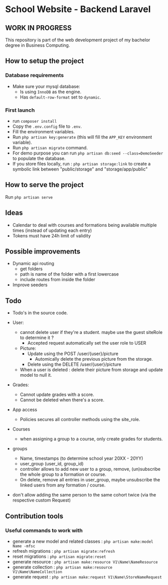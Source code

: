 # School Website - Backend Laravel

## WORK IN PROGRESS

This repository is part of the web development project of my bachelor degree in Business Computing.

## How to setup the project
### Database requirements
- Make sure your mysql database:
    - Is using `InnoDB` as the engine.
    - Has `default-row-format` set to `dynamic`.

### First launch
- run `composer install`
- Copy the `.env.config` file to `.env`.
- Fill the environment variables.
- Run `php artisan key:generate` (this will fill the `APP_KEY` environment variable).
- Run `php artisan migrate` command.
- For demo purpose you can run `php artisan db:seed --class=DemoSeeder` to populate the database.
- If you store files locally, run : `php artisan storage:link` to create a symbolic link between "public/storage" and "storage/app/public"

## How to serve the project
Run `php artisan serve`

## Ideas
- Calendar to deal with courses and formations being available multiple times (instead of updating each entry)
- Tokens must have 24h limit of validity

## Possible improvements
- Dynamic api routing
  - get folders
  - path is name of the folder with a first lowercase
  - include routes from inside the folder
- Improve seeders

## Todo
- Todo's in the source code.
- User:
  - cannot delete user if they're a student. maybe use the guest siteRole to determine it ?
    - Accepted request automatically set the user role to USER
  - Picture:
    - Update using the POST /user/{user}/picture 
      - Automically delete the previous picture from the storage.
    - Delete using the DELETE /user/{user}/picture
  - When a user is deleted : delete their picture from storage and update model to null it.

- Grades:
  - Cannot update grades with a score.
  - Cannot be deleted when there's a score.

- App access
  - Policies secures all controller methods using the site_role.

- Courses
  - when assigning a group to a course, only create grades for students.

- groups
  - Name, timestamps (to determine school year 20XX - 20YY) 
  - user_group (user_id, group_id)
  - controller allows to add new user to a group, remove, (un)subscribe the whole group to a formation or course.
  - On delete, remove all entries in user_group, maybe unsubscribe the linked users from any formation / course.
- don't allow adding the same person to the same cohort twice (via the respective custom Request)

## Contribution tools
### Useful commands to work with
- generate a new model and related classes : `php artisan make:model Name -mfsc`
- refresh migrations : `php artisan migrate:refresh`
- reset migrations : `php artisan migrate:reset`
- generate resource : `php artisan make:resource V1\Name\NameResource`
- generate collection : `php artisan make:resource V1\Name\NameCollection`
- generate request : `php artisan make:request V1\Name\StoreNameRequest`
